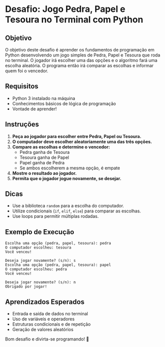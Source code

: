 # Desafio: Jogo Pedra, Papel e Tesoura no Terminal com Python

## Objetivo

O objetivo deste desafio é aprender os fundamentos de programação em Python desenvolvendo um jogo simples de Pedra, Papel e Tesoura que roda no terminal. O jogador irá escolher uma das opções e o algoritmo fará uma escolha aleatória. O programa então irá comparar as escolhas e informar quem foi o vencedor.

## Requisitos

- Python 3 instalado na máquina
- Conhecimentos básicos de lógica de programação
- Vontade de aprender!

## Instruções

1. **Peça ao jogador para escolher entre Pedra, Papel ou Tesoura.**
2. **O computador deve escolher aleatoriamente uma das três opções.**
3. **Compare as escolhas e determine o vencedor:**
   - Pedra ganha de Tesoura
   - Tesoura ganha de Papel
   - Papel ganha de Pedra
   - Se ambos escolherem a mesma opção, é empate
4. **Mostre o resultado ao jogador.**
5. **Permita que o jogador jogue novamente, se desejar.**

## Dicas

- Use a biblioteca `random` para a escolha do computador.
- Utilize condicionais (`if`, `elif`, `else`) para comparar as escolhas.
- Use loops para permitir múltiplas rodadas.

## Exemplo de Execução

```
Escolha uma opção (pedra, papel, tesoura): pedra
O computador escolheu: tesoura
Você venceu!

Deseja jogar novamente? (s/n): s
Escolha uma opção (pedra, papel, tesoura): papel
O computador escolheu: pedra
Você venceu!

Deseja jogar novamente? (s/n): n
Obrigado por jogar!
```

## Aprendizados Esperados

- Entrada e saída de dados no terminal
- Uso de variáveis e operadores
- Estruturas condicionais e de repetição
- Geração de valores aleatórios

Bom desafio e divirta-se programando! 🚀